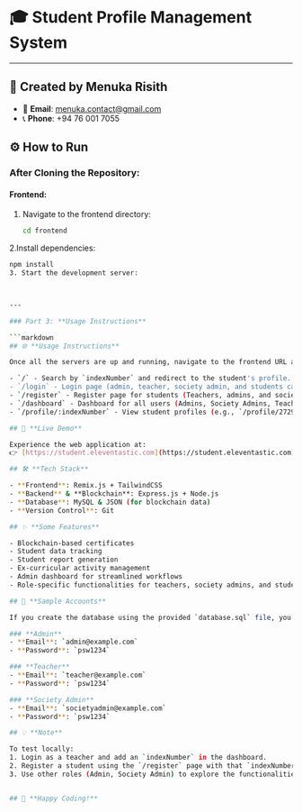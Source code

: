 # 🎓 **Student Profile Management System**

---

## 🚀 **Created by Menuka Risith**  
- 📧 **Email**: menuka.contact@gmail.com  
- 📞 **Phone**: +94 76 001 7055  

## ⚙️ **How to Run**

### **After Cloning the Repository:**

#### **Frontend**:
1. Navigate to the frontend directory:
   ```bash
   cd frontend
2.Install dependencies:
   ```bash
   npm install
3. Start the development server:



---

### Part 3: **Usage Instructions**

```markdown
## 🌐 **Usage Instructions**

Once all the servers are up and running, navigate to the frontend URL and try these pages:

- `/` - Search by `indexNumber` and redirect to the student's profile.
- `/login` - Login page (admin, teacher, society admin, and students can login, but can't change anything except their own features).
- `/register` - Register page for students (Teachers, admins, and society admins are manually added for security reasons).
- `/dashboard` - Dashboard for all users (Admins, Society Admins, Teachers) for generating certificates and handling other management tasks.
- `/profile/:indexNumber` - View student profiles (e.g., `/profile/272923` to test an existing profile).

## 🌟 **Live Demo**

Experience the web application at:  
👉 [https://student.eleventastic.com](https://student.eleventastic.com)

## 🛠 **Tech Stack**

- **Frontend**: Remix.js + TailwindCSS  
- **Backend** & **Blockchain**: Express.js + Node.js  
- **Database**: MySQL & JSON (for blockchain data)  
- **Version Control**: Git  

## ✨ **Some Features**

- Blockchain-based certificates
- Student data tracking
- Student report generation
- Ex-curricular activity management
- Admin dashboard for streamlined workflows
- Role-specific functionalities for teachers, society admins, and students

## 📝 **Sample Accounts**

If you create the database using the provided `database.sql` file, you can use the following sample accounts for testing:

### **Admin**
- **Email**: `admin@example.com`  
- **Password**: `psw1234`

### **Teacher**
- **Email**: `teacher@example.com`  
- **Password**: `psw1234`

### **Society Admin**
- **Email**: `societyadmin@example.com`  
- **Password**: `psw1234`

## 💡 **Note**

To test locally:
1. Login as a teacher and add an `indexNumber` in the dashboard.  
2. Register a student using the `/register` page with that `indexNumber`.  
3. Use other roles (Admin, Society Admin) to explore the functionalities.  


## 🎉 **Happy Coding!**
